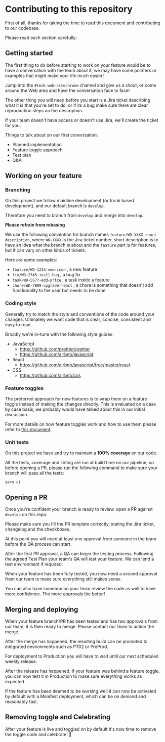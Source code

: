 # Contributing to this repository

First of all, thanks for taking the time to read this document and contributing to our codebase.

Please read each section carefully:

## Getting started

The first thing to do before starting to work on your feature would be to have a conversation with the team about it, we may have some pointers or examples that might make your life much easier!

Jump into the `#tech-web-sitechrome` channel and give us a shout, or come around the Web area and have the conversation face to face!

The other thing you will need before you start is a Jira ticket describing what it is that you're set to do, or if its a bug make sure there are clear reproduction steps on the description.

If your team doesn't have access or doesn't use Jira, we'll create the ticket for you.

Things to talk about on our first conversation:

* Planned implementation
* Feature toggle approach
* Test plan
* Q&A

## Working on your feature

### Branching

On this project we follow mainline development (or trunk based development), and our default branch is `develop`.

Therefore you need to branch from `develop` and merge into `develop`.

**Please refrain from rebasing**

We use the following convention for branch names `feature/WD-XXXX-short-description`, where `WD-XXXX` is the Jira ticket number, short description is to have an idea what the branch is about and the `feature` part is for features, but it can vary on other kinds of tickets.

Here are some examples:

* `feature/WD-1234-new-icon` , a new feature
* `fix/WD-2345-ios11-bug` , a bug fix
* `task/WD-5677-add-price` , a task inside a feature
* `chore/WD-7899-upgrade-react` , a chore is something that doesn't add functionality to the user but needs to be done

### Coding style

Generally try to match the style and conventions of the code around your changes. Ultimately we want code that is clear, concise, consistent and easy to read.

Broadly we're in-tune with the following style guides:

* JavaScript
    * https://github.com/prettier/prettier
    * https://github.com/airbnb/javascript
* React
    * https://github.com/airbnb/javascript/tree/master/react
* CSS
    * https://github.com/airbnb/css

### Feature toggles

The preferred approach for new features is to wrap them on a feature toggle instead of making the changes directly. This is evaluated on a case by case basis, we probably would have talked about this in our initial discussion.

For more details on how feature toggles work and how to use them please refer to [this document](docs/feature-toggles.md).

### Unit tests

On this project we have and try to maintain a **100% coverage** on our code.

All the tests, coverage and linting are run at build time on our pipeline, so before opening a PR, please run the following command to make sure your branch will pass all the tests:

```
yarn ci
```

## Opening a PR

Once you're confident your branch is ready to review, open a PR against `develop` on this repo.

Please make sure you fill the PR template correctly, stating the Jira ticket, changelog and the checkboxes.

At this point you will need at least one approval from someone in the team before the QA process can start.

After the first PR approval, a QA can begin the testing process. Following the agreed Test Plan your team's QA will test your feature. We can lend a test environment if required.

When your feature has been fully tested, you now need a second approval from our team to make sure everything  still makes sense.

You can also have someone on your team review the code as well to have more confidence. The more approvals the better!

## Merging and deploying

When your feature branch/PR has been tested and has two approvals from our team, it is then ready to merge. Please contact our team to action the merge.

After the merge has happened, the resulting build can be promoted to integrated environments such as PT02 or PreProd.

For deployment to Production you will have to wait until our next scheduled weekly release.

After the release has happened, if your feature was behind a feature toggle, you can now test it in Production to make sure everything works as expected.

If the feature has been deemed to be working well it can now be activated by default with a Manifest deployment, which can be on demand and reasonably fast.

## Removing toggle and Celebrating

After your feature is live and toggled on by default it's now time to remove the toggle code and celebrate! 🍻
